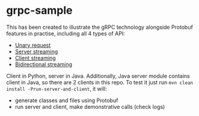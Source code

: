 # grpc-sample

This has been created to illustrate the gRPC technology alongside Protobuf features in practise, including all 4 types of API:
- [Unary request](https://github.com/seregamazur/grpc-sample/blob/master/server/src/main/proto/social-media-stream.proto#L41)
- [Server streaming](https://github.com/seregamazur/grpc-sample/blob/master/server/src/main/proto/social-media-stream.proto#L43)
- [Client streaming](https://github.com/seregamazur/grpc-sample/blob/master/server/src/main/proto/social-media-stream.proto#L45)
- [Bidirectional streaming](https://github.com/seregamazur/grpc-sample/blob/master/server/src/main/proto/social-media-stream.proto#L47)

Client in Python, server in Java. Additionally, Java server module contains client in Java, so there are 2 clients in this repo.
To test it just run ```mvn clean install -Prun-server-and-client```, it will:
- generate classes and files using Protobuf
- run server and client, make demonstrative calls (check logs)